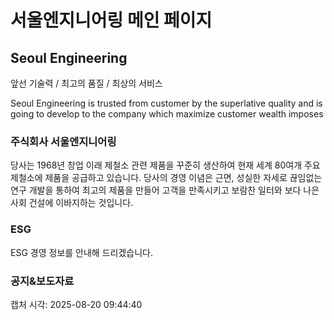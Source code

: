 # 서울엔지니어링 메인 페이지

## Seoul Engineering

앞선 기술력 / 최고의 품질 / 최상의 서비스

Seoul Engineering is trusted from customer by the superlative quality and 
is going to develop to the company which maximize customer wealth imposes

### 주식회사 서울엔지니어링

당사는 1968년 창업 이래 제철소 관련 제품을 꾸준히 생산하여 현재 세계 80여개 주요제철소에 제품을 공급하고 있습니다. 
당사의 경영 이념은 근면, 성실한 자세로 끊임없는 연구 개발을 통하여 최고의 제품을 만들어 
고객을 만족시키고 보람찬 일터와 보다 나은 사회 건설에 이바지하는 것입니다.

### ESG

ESG 경영 정보를 안내해 드리겠습니다.

### 공지&보도자료

캡처 시각: 2025-08-20 09:44:40

